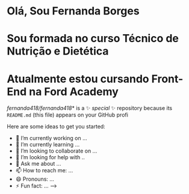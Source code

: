 # Olá, Sou Fernanda Borges
# Sou formada no curso  Técnico de Nutrição e Dietética  
#  Atualmente estou cursando Front- End na Ford Academy  
*fernanda418/fernanda418** is a ✨ _special_ ✨ repository because its `README.md` (this file) appears on your GitHub profi

Here are some ideas to get you started:

- 🔭 I’m currently working on ... 
- 🌱 I’m currently learning ...
- 👯 I’m looking to collaborate on ...
- 🤔 I’m looking for help with ..
- 💬 Ask me about ...
- 📫 How to reach me: ...
- 😄 Pronouns: ...
- ⚡ Fun fact: ...
-->
